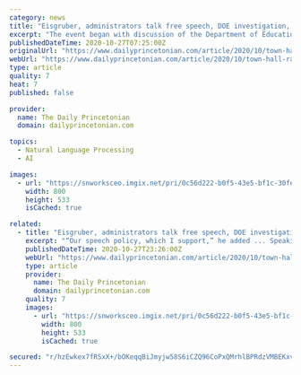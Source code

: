 ```yaml
---
category: news
title: "Eisgruber, administrators talk free speech, DOE investigation, and Indigenous representation at town hall"
excerpt: "The event began with discussion of the Department of Education’s (DOE) civil rights investigation into the University."
publishedDateTime: 2020-10-27T07:25:00Z
originalUrl: "https://www.dailyprincetonian.com/article/2020/10/town-hall-racism-princeton-free-speech?fbclid=IwAR0JteQgRB3dnhYsHx662A4INT99YZFrursIveeO2IPmbcx-sr0UpgjfMFU"
webUrl: "https://www.dailyprincetonian.com/article/2020/10/town-hall-racism-princeton-free-speech?fbclid=IwAR0JteQgRB3dnhYsHx662A4INT99YZFrursIveeO2IPmbcx-sr0UpgjfMFU"
type: article
quality: 7
heat: 7
published: false

provider:
  name: The Daily Princetonian
  domain: dailyprincetonian.com

topics:
  - Natural Language Processing
  - AI

images:
  - url: "https://snworksceo.imgix.net/pri/0c56d222-b0f5-43e5-bf1c-30fe92fee0a3.sized-1000x1000.jpeg?w=800&h=600"
    width: 800
    height: 533
    isCached: true

related:
  - title: "Eisgruber, administrators talk free speech, DOE investigation, and Indigenous representation at town hall"
    excerpt: "“Our speech policy, which I support,” he added ... Speaking more broadly about Indigenous recognition on campus, Vice Provost for Institutional Equity and Diversity Michele Minter outlined the University’s plans to include a land acknowledgement ..."
    publishedDateTime: 2020-10-27T23:26:00Z
    webUrl: "https://www.dailyprincetonian.com/article/2020/10/town-hall-racism-princeton-free-speech"
    type: article
    provider:
      name: The Daily Princetonian
      domain: dailyprincetonian.com
    quality: 7
    images:
      - url: "https://snworksceo.imgix.net/pri/0c56d222-b0f5-43e5-bf1c-30fe92fee0a3.sized-1000x1000.jpeg?w=800&h=600"
        width: 800
        height: 533
        isCached: true

secured: "r/hzEwkex7fRSxX+/bOKeqqBiJmyjw58S6iCZQ96CoPxQMrhlBPRdzVMBEKxvOMpFUd1c9c0fULQ/4HUFuPILOyelrhz6nzOBjNmMyqCfwWdnHp3g9OM8FQHitK71eh2bF6x1BxxRxrOlLMts3cIrb4LMMm2PfyrK6KE2zSITZTZBcDZU0N1uNdMfGRoJ1LwfydnQzcoXiitIOaKzUPcCiXnQqq0lWmycGDPzTP7RxuiXwixHSfz18raOBetq8Konsx+p7JJQXLlUtL/5L0YdR/x6NExE+6JVpQr2PnI0YrAb/EufFLKbtX8ot7Sou9k9IImmkteQW/gUyrXrEqpfgdAQqwXomuBr4feC7Z2kf8=;b4bhZD5jNf4mcWmXBNQAjw=="
---
```


